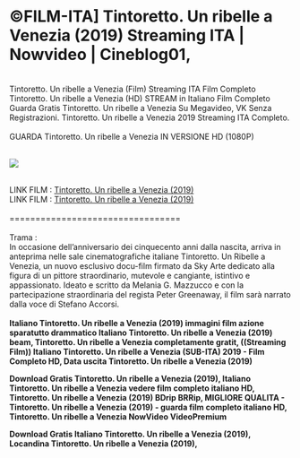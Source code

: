 <h1>©FILM-ITA] Tintoretto. Un ribelle a Venezia (2019) Streaming ITA | Nowvideo | Cineblog01, </h1>
<br>
Tintoretto. Un ribelle a Venezia (Film) Streaming ITA Film Completo<br>
Tintoretto. Un ribelle a Venezia (HD) STREAM in Italiano Film Completo <br>
Guarda Gratis Tintoretto. Un ribelle a Venezia Su Megavideo, VK Senza Registrazioni. Tintoretto. Un ribelle a Venezia 2019 Streaming ITA Completo.<br> 
<br>
GUARDA Tintoretto. Un ribelle a Venezia IN VERSIONE HD (1080P) 
<br>
<br>
<p><img src="https://mr.comingsoon.it/imgdb/locandine/235x336/55986.jpg" /></p>
<br>
LINK FILM : <a href="https://bit.ly/2TH7yeV">Tintoretto. Un ribelle a Venezia (2019)</a>
<br>
LINK FILM : <a href="https://bit.ly/2TH7yeV">Tintoretto. Un ribelle a Venezia (2019)</a>
<br>
<br>
=================================
<br>
<br>
Trama :<br>
In occasione dell’anniversario dei cinquecento anni dalla nascita, arriva in anteprima nelle sale cinematografiche italiane Tintoretto. Un Ribelle a Venezia, un nuovo esclusivo docu-film firmato da Sky Arte dedicato alla figura di un pittore straordinario, mutevole e cangiante, istintivo e appassionato. Ideato e scritto da Melania G. Mazzucco e con la partecipazione straordinaria del regista Peter Greenaway, il film sarà narrato dalla voce di Stefano Accorsi.


<br>
<br>
<strong>Italiano Tintoretto. Un ribelle a Venezia (2019) immagini film azione sparatutto drammatico Italiano Tintoretto. Un ribelle a Venezia (2019) beam, Tintoretto. Un ribelle a Venezia completamente gratit, ((Streaming Film)) Italiano Tintoretto. Un ribelle a Venezia (SUB-ITA) 2019 - Film Completo HD, Data uscita Tintoretto. Un ribelle a Venezia (2019) 

Download Gratis Tintoretto. Un ribelle a Venezia (2019), Italiano Tintoretto. Un ribelle a Venezia vedere film completo italiano HD, Tintoretto. Un ribelle a Venezia (2019) BDrip BRRip, MIGLIORE QUALITA - Tintoretto. Un ribelle a Venezia (2019) - guarda film completo italiano HD, Tintoretto. Un ribelle a Venezia NowVideo VideoPremium 

Download Gratis Italiano Tintoretto. Un ribelle a Venezia (2019), Locandina Tintoretto. Un ribelle a Venezia (2019),</strong>

